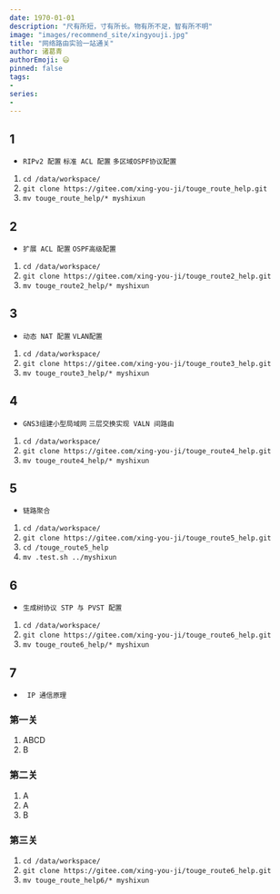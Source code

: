 ```yaml
---
date: 1970-01-01
description: "尺有所短，寸有所长。物有所不足，智有所不明"
image: "images/recommend_site/xingyouji.jpg"
title: "网络路由实验一站通关"
author: 诸葛青
authorEmoji: 😃
pinned: false
tags:
- 
series:
-
---
```


## 1
* `RIPv2 配置` `标准 ACL 配置` `多区域OSPF协议配置`

1. `cd /data/workspace/`
2. `git clone https://gitee.com/xing-you-ji/touge_route_help.git`
3. `mv touge_route_help/* myshixun`


## 2
* `扩展 ACL 配置` `OSPF高级配置`

1. `cd /data/workspace/`
2. `git clone https://gitee.com/xing-you-ji/touge_route2_help.git`
3. `mv touge_route2_help/* myshixun`

## 3
* `动态 NAT 配置` `VLAN配置`

1. `cd /data/workspace/`
2. `git clone https://gitee.com/xing-you-ji/touge_route3_help.git`
3. `mv touge_route3_help/* myshixun`

## 4
* `GNS3组建小型局域网`     `三层交换实现 VALN 间路由`
1. `cd /data/workspace/`
2. `git clone https://gitee.com/xing-you-ji/touge_route4_help.git`
3. `mv touge_route4_help/* myshixun`

## 5
* `链路聚合`

1. `cd /data/workspace/`
2. `git clone https://gitee.com/xing-you-ji/touge_route5_help.git`
3. `cd /touge_route5_help`
4. `mv .test.sh ../myshixun`

## 6
* `生成树协议 STP 与 PVST 配置`

1. `cd /data/workspace/`
2. `git clone https://gitee.com/xing-you-ji/touge_route6_help.git`
3. `mv touge_route6_help/* myshixun`

## 7
* ` IP 通信原理`

### 第一关
1. ABCD
2. B

### 第二关
1. A
2. A
3. B

### 第三关
1. `cd /data/workspace/`
2. `git clone https://gitee.com/xing-you-ji/touge_route6_help.git`
3. `mv touge_route_help6/* myshixun`